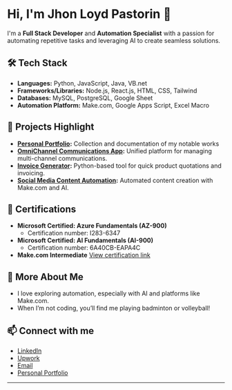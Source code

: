 # Hi, I'm Jhon Loyd Pastorin 👋

I'm a **Full Stack Developer** and **Automation Specialist** with a passion for automating repetitive tasks and leveraging AI to create seamless solutions.

## 🛠️ Tech Stack
- **Languages:** Python, JavaScript, Java, VB.net
- **Frameworks/Libraries:** Node.js, React.js, HTML, CSS, Tailwind
- **Databases:** MySQL, PostgreSQL, Google Sheet
- **Automation Platform:** Make.com, Google Apps Script, Excel Macro

## 🚀 Projects Highlight
- **[Personal Portfolio](https://jlpasto-portfolio.vercel.app/all):** Collection and documentation of my notable works
- **[OmniChannel Communications App](https://github.com/jlpasto/omnichannel-communication-app):** Unified platform for managing multi-channel communications.
- **[Invoice Generator](https://github.com/jlpasto/product-quotation-using-python):** Python-based tool for quick product quotations and invoicing.
- **[Social Media Content Automation](https://jlpasto-portfolio.vercel.app/work/Social-Media-Automation):** Automated content creation with Make.com and AI.

## 📜 Certifications
- **Microsoft Certified: Azure Fundamentals (AZ-900)**
  - Certification number: I283-6347
- **Microsoft Certified: AI Fundamentals (AI-900)**
  - Certification number: 6A40CB-EAPA4C
- **Make.com Intermediate**
  [View certification link]([https://www.credly.com/badges/b008884c-6d19-4235-a024-62b023b1d9e9/public_url])

## 🌟 More About Me
- I love exploring automation, especially with AI and platforms like Make.com.
- When I’m not coding, you’ll find me playing badminton or volleyball!

## 📫 Connect with me
- [LinkedIn](https://www.linkedin.com/in/jhon-loyd-pastorin-a84000107/)
- [Upwork](https://www.upwork.com/freelancers/~01b3b27b15e4c94e0e)
- [Email](mailto:jhonloydpastorin.03@gmail.com)
- [Personal Portfolio](https://jlpasto-portfolio.vercel.app/)

---
